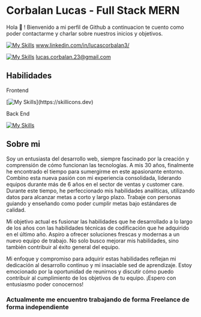 <h1>Corbalan Lucas - Full Stack MERN  </h1> 

<p> Hola 👋 ! Bienvenido a mi perfil de Github a continuacion te cuento como poder contactarme y charlar sobre nuestros inicios y objetivos. </p> 

[![My Skills](https://skillicons.dev/icons?i=linkedin)](https://skillicons.dev) www.linkedin.com/in/lucascorbalan3/

[![My Skills](https://skillicons.dev/icons?i=gmail)](https://skillicons.dev) lucas.corbalan.23@gmail.com

<h2>Habilidades</h2>  

Frontend

[![My Skills](https://skillicons.dev/icons?i=js,html,css,bootstrap,c,react,tailwind,vite,)](https://skillicons.dev)

Back End 

[![My Skills](https://skillicons.dev/icons?i=js,mongodb,express,nodejs,mysql,nextjs	)](https://skillicons.dev)

<h2>Sobre mi</h2> 

Soy un entusiasta del desarrollo web, siempre fascinado por la creación y comprensión de cómo funcionan las tecnologías. A mis 30 años, finalmente he encontrado el tiempo para sumergirme en este apasionante entorno. Combino esta nueva pasión con mi experiencia consolidada, liderando equipos durante más de 6 años en el sector de ventas y customer care. Durante este tiempo, he perfeccionado mis habilidades analíticas, utilizando datos para alcanzar metas a corto y largo plazo. Trabaje con personas guiando y enseñando como poder cumplir metas bajo estándares de calidad.

Mi objetivo actual es fusionar las habilidades que he desarrollado a lo largo de los años con las habilidades técnicas de codificación que he adquirido en el último año. Aspiro a ofrecer soluciones frescas y modernas a un nuevo equipo de trabajo. No solo busco mejorar mis habilidades, sino también contribuir al éxito general del equipo.

Mi enfoque y compromiso para adquirir estas habilidades reflejan mi dedicación al desarrollo continuo y mi insaciable sed de aprendizaje. Estoy emocionado por la oportunidad de reunirnos y discutir cómo puedo contribuir al cumplimiento de los objetivos de tu equipo. ¡Espero con entusiasmo poder conocernos!

<h3>Actualmente me encuentro trabajando de forma Freelance de forma independiente</h3>

<!---
LucasCorbalan3/LucasCorbalan3 is a ✨ special ✨ repository because its `README.md` (this file) appears on your GitHub profile.
You can click the Preview link to take a look at your changes.
--->
